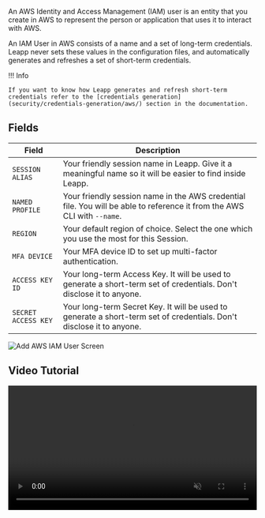 An AWS Identity and Access Management (IAM) user is an entity that you create in AWS to represent the person or application that uses it to interact with AWS.

An IAM User in AWS consists of a name and a set of long-term credentials. Leapp never sets these values in the configuration files, and automatically generates and refreshes a set of short-term credentials.

!!! Info
  
    If you want to know how Leapp generates and refresh short-term credentials refer to the [credentials generation](security/credentials-generation/aws/) section in the documentation.

## Fields

| Field           | Description                          |
|-----------------| ------------------------------------ |
| `SESSION ALIAS` | Your friendly session name in Leapp. Give it a meaningful name so it will be easier to find inside Leapp. |
| `NAMED PROFILE` | Your friendly session name in the AWS credential file. You will be able to reference it from the AWS CLI with `--name`. |
| `REGION`        | Your default region of choice. Select the one which you use the most for this Session. |
| `MFA DEVICE`    | Your MFA device ID to set up multi-factor authentication. |
| `ACCESS KEY ID` | Your long-term Access Key. It will be used to generate a short-term set of credentials. Don't disclose it to anyone. |
| `SECRET ACCESS KEY` | Your long-term Secret Key. It will be used to generate a short-term set of credentials. Don't disclose it to anyone. |

![Add AWS IAM User Screen](../../images/screens/newuxui/aws-iam-user.png)
## Video Tutorial

<video width="100%" muted autoplay loop> <source src="../../videos/newuxui/aws-iam-user.mp4" type="video/mp4"> </video>
